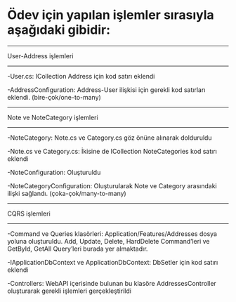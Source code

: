 # Ödev için yapılan işlemler sırasıyla aşağıdaki gibidir:
________________________________

User-Address işlemleri
________________________________

-User.cs:  ICollection Address için kod satırı eklendi

-AddressConfiguration: Address-User ilişkisi için gerekli kod satırları eklendi. (bire-çok/one-to-many)


________________________________

Note ve NoteCategory işlemleri
________________________________

-NoteCategory: Note.cs ve Category.cs göz önüne alınarak dolduruldu

-Note.cs ve Category.cs: İkisine de ICollection NoteCategories kod satırı eklendi

-NoteConfiguration: Oluşturuldu

-NoteCategoryConfiguration: Oluşturularak Note ve Category arasındaki ilişki sağlandı. (çoka-çok/many-to-many)

________________________________

CQRS işlemleri
________________________________

-Command ve Queries klasörleri: Application/Features/Addresses dosya yoluna oluşturuldu. Add, Update, Delete, HardDelete Command’leri ve GetById, GetAll Query’leri burada yer almaktadır.

-IApplicationDbContext ve ApplicationDbContext: DbSetler için kod satırı eklendi

-Controllers: WebAPI içerisinde bulunan bu klasöre AddressesController oluşturarak gerekli işlemleri gerçekleştirildi

